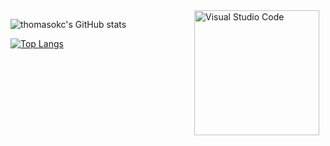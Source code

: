 <img align="right" alt="Visual Studio Code" width="200px" src="https://user-images.githubusercontent.com/5713670/87202985-820dcb80-c2b6-11ea-9f56-7ec461c497c3.gif" style="padding-right:10px;" />

![thomasokc's GitHub stats](https://github-readme-stats.vercel.app/api?username=thomasokc&show_icons=true&theme=default)

[![Top Langs](https://github-readme-stats.vercel.app/api/top-langs/?username=thomasokc&layout=compact&theme=default)](https://github.com/thomasokc/github-readme-stats)